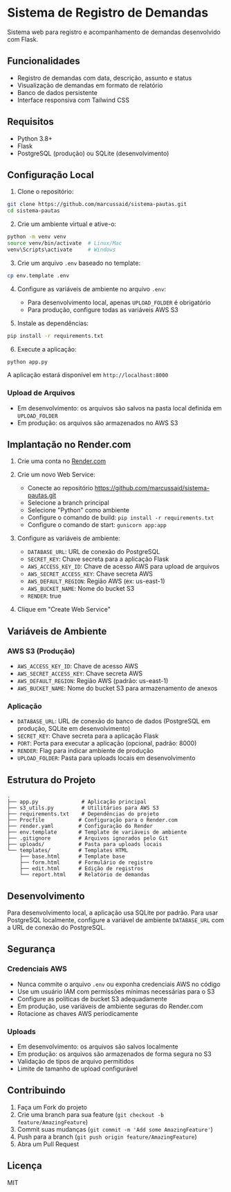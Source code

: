 # Sistema de Registro de Demandas

Sistema web para registro e acompanhamento de demandas desenvolvido com Flask.

## Funcionalidades

- Registro de demandas com data, descrição, assunto e status
- Visualização de demandas em formato de relatório
- Banco de dados persistente
- Interface responsiva com Tailwind CSS

## Requisitos

- Python 3.8+
- Flask
- PostgreSQL (produção) ou SQLite (desenvolvimento)

## Configuração Local

1. Clone o repositório:
```bash
git clone https://github.com/marcussaid/sistema-pautas.git
cd sistema-pautas
```

2. Crie um ambiente virtual e ative-o:
```bash
python -m venv venv
source venv/bin/activate  # Linux/Mac
venv\Scripts\activate     # Windows
```

3. Crie um arquivo `.env` baseado no template:
```bash
cp env.template .env
```

4. Configure as variáveis de ambiente no arquivo `.env`:
   - Para desenvolvimento local, apenas `UPLOAD_FOLDER` é obrigatório
   - Para produção, configure todas as variáveis AWS S3

5. Instale as dependências:
```bash
pip install -r requirements.txt
```

6. Execute a aplicação:
```bash
python app.py
```

A aplicação estará disponível em `http://localhost:8000`

### Upload de Arquivos
- Em desenvolvimento: os arquivos são salvos na pasta local definida em `UPLOAD_FOLDER`
- Em produção: os arquivos são armazenados no AWS S3

## Implantação no Render.com

1. Crie uma conta no [Render.com](https://render.com)

2. Crie um novo Web Service:
   - Conecte ao repositório https://github.com/marcussaid/sistema-pautas.git
   - Selecione a branch principal
   - Selecione "Python" como ambiente
   - Configure o comando de build: `pip install -r requirements.txt`
   - Configure o comando de start: `gunicorn app:app`

3. Configure as variáveis de ambiente:
   - `DATABASE_URL`: URL de conexão do PostgreSQL
   - `SECRET_KEY`: Chave secreta para a aplicação Flask
   - `AWS_ACCESS_KEY_ID`: Chave de acesso AWS para upload de arquivos
   - `AWS_SECRET_ACCESS_KEY`: Chave secreta AWS
   - `AWS_DEFAULT_REGION`: Região AWS (ex: us-east-1)
   - `AWS_BUCKET_NAME`: Nome do bucket S3
   - `RENDER`: true

4. Clique em "Create Web Service"

## Variáveis de Ambiente

### AWS S3 (Produção)
- `AWS_ACCESS_KEY_ID`: Chave de acesso AWS
- `AWS_SECRET_ACCESS_KEY`: Chave secreta AWS
- `AWS_DEFAULT_REGION`: Região AWS (padrão: us-east-1)
- `AWS_BUCKET_NAME`: Nome do bucket S3 para armazenamento de anexos

### Aplicação
- `DATABASE_URL`: URL de conexão do banco de dados (PostgreSQL em produção, SQLite em desenvolvimento)
- `SECRET_KEY`: Chave secreta para a aplicação Flask
- `PORT`: Porta para executar a aplicação (opcional, padrão: 8000)
- `RENDER`: Flag para indicar ambiente de produção
- `UPLOAD_FOLDER`: Pasta para uploads locais em desenvolvimento

## Estrutura do Projeto

```
.
├── app.py              # Aplicação principal
├── s3_utils.py         # Utilitários para AWS S3
├── requirements.txt    # Dependências do projeto
├── Procfile           # Configuração para o Render.com
├── render.yaml        # Configuração do Render
├── env.template       # Template de variáveis de ambiente
├── .gitignore         # Arquivos ignorados pelo Git
├── uploads/           # Pasta para uploads locais
└── templates/         # Templates HTML
    ├── base.html      # Template base
    ├── form.html      # Formulário de registro
    ├── edit.html      # Edição de registros
    └── report.html    # Relatório de demandas
```

## Desenvolvimento

Para desenvolvimento local, a aplicação usa SQLite por padrão. Para usar PostgreSQL localmente, configure a variável de ambiente `DATABASE_URL` com a URL de conexão do PostgreSQL.

## Segurança

### Credenciais AWS
- Nunca commite o arquivo `.env` ou exponha credenciais AWS no código
- Use um usuário IAM com permissões mínimas necessárias para o S3
- Configure as políticas de bucket S3 adequadamente
- Em produção, use variáveis de ambiente seguras do Render.com
- Rotacione as chaves AWS periodicamente

### Uploads
- Em desenvolvimento: os arquivos são salvos localmente
- Em produção: os arquivos são armazenados de forma segura no S3
- Validação de tipos de arquivo permitidos
- Limite de tamanho de upload configurável

## Contribuindo

1. Faça um Fork do projeto
2. Crie uma branch para sua feature (`git checkout -b feature/AmazingFeature`)
3. Commit suas mudanças (`git commit -m 'Add some AmazingFeature'`)
4. Push para a branch (`git push origin feature/AmazingFeature`)
5. Abra um Pull Request

## Licença

MIT
